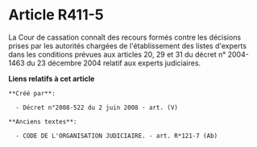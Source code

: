 # Article R411-5

La Cour de cassation connaît des recours formés contre les décisions prises par les autorités chargées de l'établissement des
listes d'experts dans les conditions prévues aux articles 20, 29 et 31 du décret n° 2004-1463 du 23 décembre 2004 relatif aux
experts judiciaires.

**Liens relatifs à cet article**

	**Créé par**:

	  - Décret n°2008-522 du 2 juin 2008 - art. (V)

	**Anciens textes**:

	  - CODE DE L'ORGANISATION JUDICIAIRE. - art. R*121-7 (Ab)
